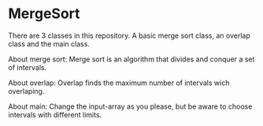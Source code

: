 # MergeSort
There are 3 classes in this repository. A basic merge sort class, an overlap class and the main class. 

About merge sort: Merge sort is an algorithm that divides and conquer a set of intervals.

About overlap: Overlap finds the maximum number of intervals wich overlaping.

About main: Change the input-array as you please, but be aware to choose intervals with different limits.
